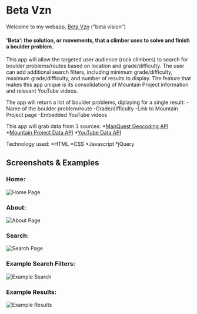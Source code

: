 # Beta Vzn
Welcome to my webapp, [Beta Vzn](https://cjoy-ant.github.io/beta-vzn/) ("beta vision")

#### 'Beta': the solution, or movements, that a climber uses to solve and finish a boulder problem.

This app will allow the targeted user audience (rock climbers) to search for boulder problems/routes based on location and grade/difficulty. The user can add additional search filters, including minimum grade/difficulty, maximum grade/difficulty, and number of results to display. The feature that makes this app unique is its consolidationg of Mountain Project information and relevant YouTube videos.

The app will return a list of boulder problems, diplaying for a single result:
    -Name of the boulder problem/route
    -Grade/difficulty
    -Link to Mountain Project page
    -Embedded YouTube videos

This app will grab data from 3 sources:
    *[MapQuest Geocoding API](https://developer.mapquest.com/documentation/open/geocoding-api/)
    *[Mountain Project Data API](https://www.mountainproject.com/data#_=_)
    *[YouTube Data API](https://developers.google.com/youtube/v3/getting-started)

Technology used:
    *HTML
    *CSS
    *Javascript
    *jQuery

## Screenshots & Examples
### Home: 
![Home Page](images/screenshots/betavzn-home.png)

### About:
![About Page](images/screenshots/betavzn-about.png)

### Search:
![Search Page](images/screenshots/betavzn-search.png)

### Example Search Filters:
![Example Search](images/screenshots/betavzn-search-input-example.png)

### Example Results:
![Example Results](images/screenshots/betavzn-results-example.png)